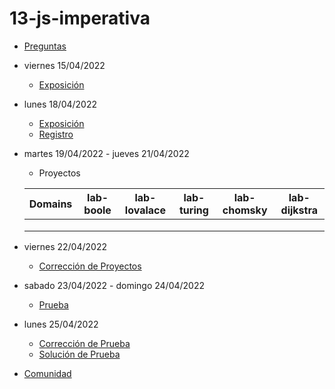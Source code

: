 # 13-js-imperativa

- [Preguntas](https://escuela.it/master-programacion-diseno-software)
- viernes 15/04/2022
  - [Exposición](https://escuela.it/master-programacion-diseno-software)
- lunes 18/04/2022
  - [Exposición](https://escuela.it/master-programacion-diseno-software)
  - [Registro](https://forms.gle/RVWXMmP5MiVNmRdYA)
- martes 19/04/2022 - jueves 21/04/2022
  - Proyectos
  
  |Domains|lab-boole|lab-lovalace|lab-turing|lab-chomsky|lab-dijkstra|
  |-------|---------|------------|----------|-----------|--------------|
  |       |         |            |          |           |              |
  |       |         |            |          |           |              |
  |       |         |            |          |           |              |
- viernes 22/04/2022
  - [Corrección de Proyectos](https://escuela.it/master-programacion-diseno-software)
- sabado 23/04/2022 - domingo 24/04/2022
  - [Prueba](https://forms.gle/ZbbsH85TVNYy3bN59)
- lunes 25/04/2022
  - [Corrección de Prueba](https://escuela.it/master-programacion-diseno-software)
  - [Solución de Prueba](https://docs.google.com/spreadsheets/d/1Uwtqa5VdD5wK2X7eLgkS6_th16aPnsW8pa5Ft2TyLPo/edit#gid=0)
- [Comunidad](https://app.slack.com/client/T02S3KYD464/C02TFR8SZ3R)

